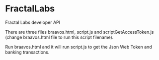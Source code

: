 # FractalLabs
Fractal Labs developer API


There are three files braavos.html, script.js and scriptGetAccessToken.js (change braavos.html file to run this script filename).

Run braavos.html and it will run script.js to get the Json Web Token and banking transactions.
